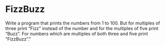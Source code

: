 # FizzBuzz

Write a program that prints the numbers from 1 to 100.
But for multiples of three print “Fizz” instead of the number and
for the multiples of five print “Buzz”.
For numbers which are multiples of both three and five print “FizzBuzz”."
